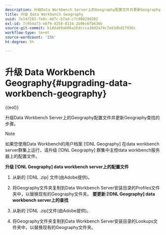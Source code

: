 ```yaml
---
description: 升级Data Workbench Server上的Geography配置文件并更新Geography查找的步骤。
title: 升级 Data Workbench Geography
uuid: 7e147283-fe0c-4d7c-b7ad-c7c98029d202
exl-id: 7c954a73-e6f9-4258-8134-2b96c6fb636b
source-git-commit: b1dda69a606a16dccca30d2a74c7e63dbd27936c
workflow-type: tm+mt
source-wordcount: '156'
ht-degree: 5%

---
```


# 升级 Data Workbench Geography{#upgrading-data-workbench-geography}

{{eol}}

升级Data Workbench Server上的Geography配置文件并更新Geography查找的步骤。

>[!NOTE]
>
>如果您使用Data Workbench的用户档案 [!DNL Geography] 在data workbench server群集上运行，请升级 [!DNL Geography] 群集中主控data workbench服务器上的配置文件。

**升级 [!DNL Geography] data workbench server上的配置文件**

1. 从新的 [!DNL .zip] 文件(由Adobe提供)。
1. 将Geography文件夹复制到Data Workbench Server安装目录的Profiles文件夹中，以替换现有的Geography文件夹。
   **要更新 [!DNL Geography] data workbench server上的查找**

1. 从新的 [!DNL .zip]文件(由Adobe提供)。
1. 将Geography文件夹复制到Data Workbench Server安装目录的Lookups文件夹中，以替换现有的Geography文件夹。
